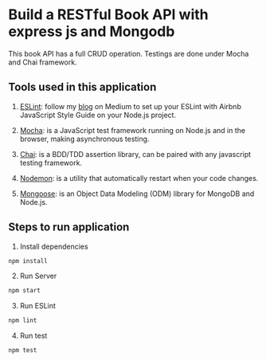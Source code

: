 # Build a RESTful Book API with express js and Mongodb

This book API has a full CRUD operation. Testings are done under Mocha and Chai framework.

## Tools used in this application

1. [ESLint](https://github.com/eslint/eslint): follow my [blog](https://medium.com/@ljn787/how-to-set-up-eslint-with-airbnb-javascript-style-guide-on-vs-code-215d1bd34903) on Medium to set up your ESLint with Airbnb JavaScript Style Guide on your Node.js project.

2. [Mocha](https://github.com/mochajs/mocha): is a JavaScript test framework running on Node.js and in the browser, making asynchronous testing.

3. [Chai](https://github.com/chaijs/chai): is a BDD/TDD assertion library, can be paired with any javascript testing framework.

4. [Nodemon](https://github.com/remy/nodemon): is a utility that automatically restart when your code changes.

5. [Mongoose](https://github.com/Automattic/mongoose): is an Object Data Modeling (ODM) library for MongoDB and Node.js.

## Steps to run application

1. Install dependencies

```bash
npm install
```

2. Run Server

```bash
npm start
```

3. Run ESLint

```bash
npm lint
```

4. Run test

```bash
npm test
```
